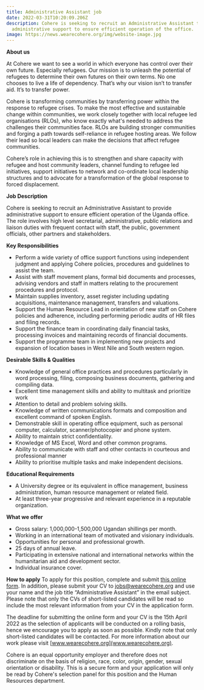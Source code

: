 ```yaml
---
title: Administrative Assistant job
date: 2022-03-31T10:20:09.206Z
description: Cohere is seeking to recruit an Administrative Assistant to provide
  administrative support to ensure efficient operation of the office.
image: https://news.wearecohere.org/img/website-image.jpg
---
```

**About us**

At Cohere we want to see a world in which everyone has control over their own future. Especially refugees. Our mission is to unleash the potential of refugees to determine their own futures on their own terms. No one chooses to live a life of dependency. That’s why our vision isn’t to transfer aid. It’s to transfer power.

Cohere is transforming communities by transferring power within the response to refugee crises. To make the most effective and sustainable change within communities, we work closely together with local refugee led organisations (RLOs), who know exactly what's needed to address the challenges their communities face. RLOs are building stronger communities and forging a path towards self-reliance in refugee hosting areas. We follow their lead so local leaders can make the decisions that affect refugee communities. 

Cohere’s role in achieving this is to strengthen and share capacity with refugee and host community leaders, channel funding to refugee led initiatives, support initiatives to network and co-ordinate local leadership structures and to advocate for a transformation of the global response to forced displacement.

**Job Description**

Cohere is seeking to recruit an Administrative Assistant to provide administrative support to ensure efficient operation of the Uganda office. The role involves high level secretarial, administrative, public relations and liaison duties with frequent contact with staff, the public, government officials, other partners and stakeholders.

**Key Responsibilities**

* Perform a wide variety of office support functions using independent judgment and applying Cohere policies, procedures and guidelines to assist the team.
* Assist with staff movement plans,  formal bid documents and processes, advising vendors and staff in matters relating to the procurement  procedures and protocol.
* Maintain supplies inventory, asset register including updating acquisitions, maintenance management, transfers and  valuations.
* Support the Human Resource Lead  in orientation of new staff  on Cohere policies and adherence, including performing periodic audits of HR files and filing records.
* Support the finance team in coordinating daily financial tasks, processing invoices and maintaining  records of financial documents.
* Support the programme team in implementing new projects and expansion of location bases in  West Nile and South western region.

**Desirable Skills & Qualities**

* Knowledge of general office practices and procedures particularly in word processing, filing, composing business documents, gathering and compiling data.
* Excellent time management skills and ability to multitask and prioritize work
* Attention to detail and problem solving skills.
* Knowledge of written communications formats and composition and excellent command of spoken English.
* Demonstrable skill in operating office equipment, such as personal computer, calculator, scanner/photocopier and phone system.
* Ability to maintain strict confidentiality.
* Knowledge of MS Excel, Word and other common programs.
* Ability to communicate with staff and other contacts in courteous and professional manner
* Ability to prioritise multiple tasks and  make independent decisions.

**Educational Requirements**

* A University degree or its equivalent  in office management, business administration, human resource management or related field.
* At least three-year progressive and relevant experience in a reputable organization.

**What we offer**

* Gross salary: 1,000,000-1,500,000 Ugandan shillings per month.
* Working in an international team of motivated and visionary individuals.
* Opportunities for personal and professional growth.
* 25 days of annual leave.
* Participating in extensive national and international networks within the humanitarian aid and development sector.
* Individual insurance cover.

**How to apply**
To apply for this position, complete and submit [this online form](https://docs.google.com/forms/d/1C7Z76sCH0qV7fCZ7wOuhgXuD_0_H--4vjGqSPsvywlo/edit). In addition, please submit your CV to jobs@wearecohere.org and use your name and the job title “Administrative Assistant” in the email subject. Please note that only the CVs of short-listed candidates will be read so include the most relevant information from your CV in the application form.

The deadline for submitting the online form and your CV  is the 15th April 2022 as the selection of applicants will be conducted on a rolling basis, hence we encourage you to apply as soon as possible. Kindly note that only short-listed candidates will be contacted. For more information about our work please visit [www.wearecohere.org](www.wearecohere.org).

Cohere is an equal opportunity employer and therefore does not discriminate on the basis of religion, race, color, origin, gender, sexual orientation or disability. This is a secure form and your application will only be read by Cohere's selection panel for this position and the Human Resources department.